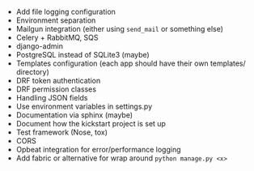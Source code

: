 - Add file logging configuration
- Environment separation
- Mailgun integration (either using `send_mail` or something else)
- Celery + RabbitMQ, SQS
- django-admin
- PostgreSQL instead of SQLite3 (maybe)
- Templates configuration (each app should have their own templates/ directory)
- DRF token authentication
- DRF permission classes
- Handling JSON fields
- Use environment variables in settings.py
- Documentation via sphinx (maybe)
- Document how the kickstart project is set up
- Test framework (Nose, tox)
- CORS
- Opbeat integration for error/performance logging
- Add fabric or alternative for wrap around `python manage.py <x>`
